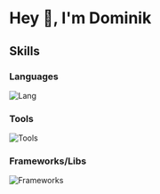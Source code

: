 # Hey 👋, I'm Dominik

Skills
--
### Languages 

![Lang](https://skillicons.dev/icons?i=javascript,typescript,python,haskell )
### Tools

![Tools](https://skillicons.dev/icons?i=git,github,neovim,nodejs,jest,css,sass )

### Frameworks/Libs

![Frameworks](https://skillicons.dev/icons?i=react,nextjs)
